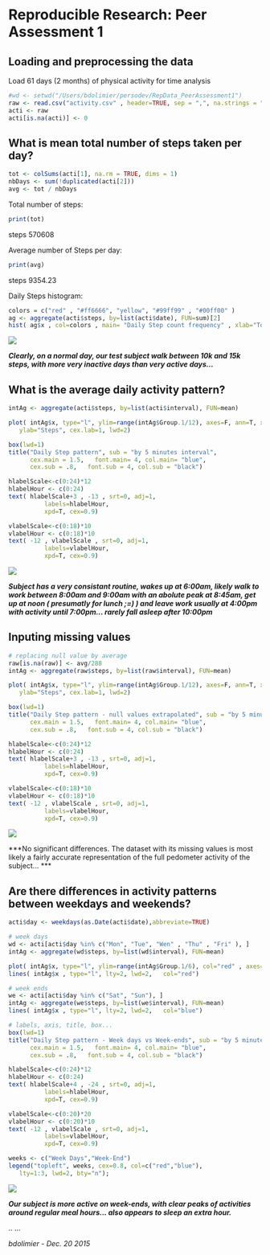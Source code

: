 # Reproducible Research: Peer Assessment 1

## Loading and preprocessing the data
Load 61 days (2 months) of physical activity for time analysis

```r
#wd <- setwd("/Users/bdolimier/persodev/RepData_PeerAssessment1")
raw <- read.csv("activity.csv" , header=TRUE, sep = ",", na.strings = "NA")
acti <- raw
acti[is.na(acti)] <- 0
```

## What is mean total number of steps taken per day?


```r
tot <- colSums(acti[1], na.rm = TRUE, dims = 1)
nbDays <- sum(!duplicated(acti[2]))
avg <- tot / nbDays
```

Total number of steps:

```r
print(tot)
```

 steps 
570608 

Average number of Steps per day:

```r
print(avg)
```

  steps 
9354.23 

Daily Steps histogram:

```r
colors = c("red" , "#ff6666", "yellow", "#99ff99" , "#00ff00" ) 
ag <- aggregate(acti$steps, by=list(acti$date), FUN=sum)[2]
hist( ag$x , col=colors , main= "Daily Step count frequency" , xlab="Total Daily step count")
```

![](PA1_template_files/figure-html/unnamed-chunk-5-1.png) 

***Clearly, on a normal day, our test subject walk between 10k and 15k steps, with more very inactive days than very active days...***

## What is the average daily activity pattern?

```r
intAg <- aggregate(acti$steps, by=list(acti$interval), FUN=mean)

plot( intAg$x, type="l", ylim=range(intAg$Group.1/12), axes=F, ann=T, xlab="Hour",
   ylab="Steps", cex.lab=1, lwd=2)

box(lwd=1)
title("Daily Step pattern", sub = "by 5 minutes interval",
      cex.main = 1.5,   font.main= 4, col.main= "blue",
      cex.sub = .8,   font.sub = 4, col.sub = "black")

hlabelScale<-c(0:24)*12
hlabelHour <- c(0:24)
text( hlabelScale+3 , -13 , srt=0, adj=1,
          labels=hlabelHour,
          xpd=T, cex=0.9)

vlabelScale<-c(0:18)*10
vlabelHour <- c(0:18)*10
text( -12 , vlabelScale , srt=0, adj=1,
          labels=vlabelHour,
          xpd=T, cex=0.9)
```

![](PA1_template_files/figure-html/unnamed-chunk-6-1.png) 

***Subject has a very consistant routine, wakes up at 6:00am, likely walk to work between 8:00am and 9:00am with  an abolute peak at 8:45am, get up at noon ( presumatly for lunch ;=) ) and leave work usually at 4:00pm with  activity until 7:00pm... rarely fall asleep after 10:00pm***


## Inputing missing values


```r
# replacing null value by average
raw[is.na(raw)] <- avg/288
intAg <- aggregate(raw$steps, by=list(raw$interval), FUN=mean)

plot( intAg$x, type="l", ylim=range(intAg$Group.1/12), axes=F, ann=T, xlab="Hour",
   ylab="Steps", cex.lab=1, lwd=2)

box(lwd=1)
title("Daily Step pattern - null values extrapolated", sub = "by 5 minutes interval",
      cex.main = 1.5,   font.main= 4, col.main= "blue",
      cex.sub = .8,   font.sub = 4, col.sub = "black")

hlabelScale<-c(0:24)*12
hlabelHour <- c(0:24)
text( hlabelScale+3 , -13 , srt=0, adj=1,
          labels=hlabelHour,
          xpd=T, cex=0.9)

vlabelScale<-c(0:18)*10
vlabelHour <- c(0:18)*10
text( -12 , vlabelScale , srt=0, adj=1,
          labels=vlabelHour,
          xpd=T, cex=0.9)
```

![](PA1_template_files/figure-html/unnamed-chunk-7-1.png) 

***No significant differences. The dataset with its missing values is most likely a fairly accurate representation of the full pedometer activity of the subject... *** 
## Are there differences in activity patterns between weekdays and weekends?


```r
acti$day <- weekdays(as.Date(acti$date),abbreviate=TRUE)

# week days
wd <- acti[acti$day %in% c("Mon", "Tue", "Wen" , "Thu" , "Fri" ), ]
intAg <- aggregate(wd$steps, by=list(wd$interval), FUN=mean)

plot( intAg$x, type="l", ylim=range(intAg$Group.1/6), col="red" , axes=F, ann=T, xlab="Hour",   ylab="Steps", cex.lab=1, lwd=2)
lines( intAg$x , type="l", lty=2, lwd=2,   col="red")

# week ends
we <- acti[acti$day %in% c("Sat", "Sun"), ]
intAg <- aggregate(we$steps, by=list(we$interval), FUN=mean)
lines( intAg$x , type="l", lty=2, lwd=2,   col="blue")

# labels, axis, title, box...
box(lwd=1)
title("Daily Step pattern - Week days vs Week-ends", sub = "by 5 minutes interval",
      cex.main = 1.5,   font.main= 4, col.main= "blue",
      cex.sub = .8,   font.sub = 4, col.sub = "black")

hlabelScale<-c(0:24)*12
hlabelHour <- c(0:24)
text( hlabelScale+4 , -24 , srt=0, adj=1,
          labels=hlabelHour,
          xpd=T, cex=0.9)

vlabelScale<-c(0:20)*20
vlabelHour <- c(0:20)*10
text( -12 , vlabelScale , srt=0, adj=1,
          labels=vlabelHour,
          xpd=T, cex=0.9)

weeks <- c("Week Days","Week-End")
legend("topleft", weeks, cex=0.8, col=c("red","blue"), 
   lty=1:3, lwd=2, bty="n");
```

![](PA1_template_files/figure-html/unnamed-chunk-8-1.png) 

***Our subject is more active on week-ends, with clear peaks of activities around regular meal hours... also appears to sleep an extra hour.***

..
...

*bdolimier - Dec. 20 2015* 
